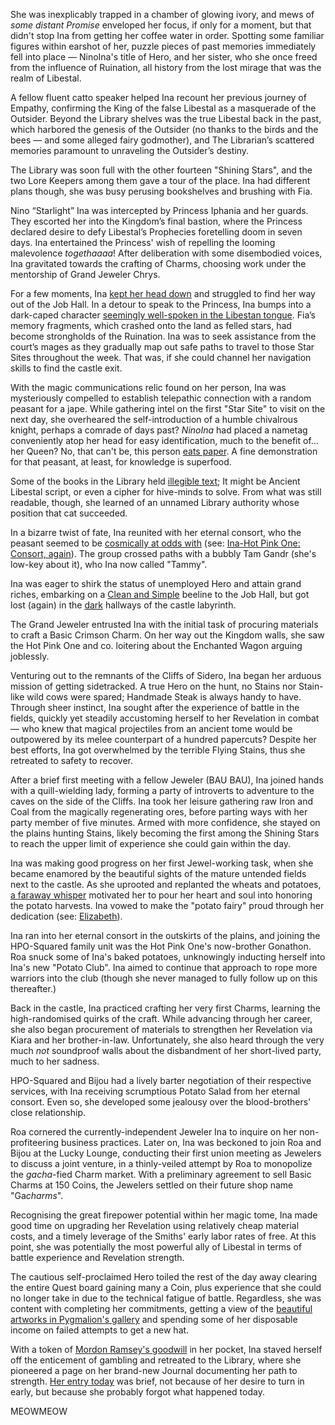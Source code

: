 She was inexplicably trapped in a chamber of glowing ivory, and mews of *some distant Promise* enveloped her focus, if only for a moment, but that didn't stop Ina from getting her coffee water in order. Spotting some familiar figures within earshot of her, puzzle pieces of past memories immediately fell into place — NinoIna's title of Hero, and her sister, who she once freed from the influence of Ruination, all history from the lost mirage that was the realm of Libestal.

A fellow fluent catto speaker helped Ina recount her previous journey of Empathy, confirming the King of the false Libestal as a masquerade of the Outsider. Beyond the Library shelves was the true Libestal back in the past, which harbored the genesis of the Outsider (no thanks to the birds and the bees — and some alleged fairy godmother), and The Librarian’s scattered memories paramount to unraveling the Outsider’s destiny.

The Library was soon full with the other fourteen "Shining Stars", and the two Lore Keepers among them gave a tour of the place. Ina had different plans though, she was busy perusing bookshelves and brushing with Fia.


Nino “Starlight” Ina was intercepted by Princess Iphania and her guards. They escorted her into the Kingdom’s final bastion, where the Princess declared desire to defy Libestal’s Prophecies foretelling doom in seven days. Ina entertained the Princess' wish of repelling the looming malevolence *togethaaaa*! After deliberation with some disembodied voices, Ina gravitated towards the crafting of Charms, choosing work under the mentorship of Grand Jeweler Chrys.

For a few moments, Ina [kept her head down](https://www.youtube.com/watch?v=BkJIFGhpKIY&t=2010s) and struggled to find her way out of the Job Hall. In a detour to speak to the Princess, Ina bumps into a dark-caped character [seemingly well-spoken in the Libestan tongue](https://www.youtube.com/watch?v=BkJIFGhpKIY&t=2080s). Fia’s memory fragments, which crashed onto the land as felled stars, had become strongholds of the Ruination. Ina was to seek assistance from the court’s mages as they gradually map out safe paths to travel to those Star Sites throughout the week. That was, if she could channel her navigation skills to find the castle exit.

With the magic communications relic found on her person, Ina was mysteriously compelled to establish telepathic connection with a random peasant for a jape. While gathering intel on the first "Star Site" to visit on the next day, she overheared the self-introduction of a humble chivalrous knight, perhaps a comrade of days past? *NinoIna* had placed a nametag conveniently atop her head for easy identification, much to the benefit of... her Queen? No, that can't be, this person [eats paper](https://www.youtube.com/watch?v=BkJIFGhpKIY&t=2540s). A fine demonstration for that peasant, at least, for knowledge is superfood.

Some of the books in the Library held [illegible text](https://www.youtube.com/watch?v=BkJIFGhpKIY&t=2848s); It might be Ancient Libestal script, or even a cipher for hive-minds to solve. From what was still readable, though, she learned of an unnamed Library authority whose position that cat succeeded.

In a bizarre twist of fate, Ina reunited with her eternal consort, who the peasant seemed to be [cosmically at odds with](https://www.youtube.com/watch?v=BkJIFGhpKIY&t=3150s) (see: [Ina-Hot Pink One: Consort, again](#edge:nino-ina-the-hot-purple-one-hot-pink-one-right-2-left-2)). The group crossed paths with a bubbly Tam Gandr (she's low-key about it), who Ina now called "Tammy".
    
Ina was eager to shirk the status of unemployed Hero and attain grand riches, embarking on a [Clean and Simple](https://www.youtube.com/watch?v=BkJIFGhpKIY&t=3917s) beeline to the Job Hall, but got lost (again) in the [dark](https://www.youtube.com/watch?v=BkJIFGhpKIY&t=3976s) hallways of the castle labyrinth.
    
The Grand Jeweler entrusted Ina with the initial task of procuring materials to craft a Basic Crimson Charm. On her way out the Kingdom walls, she saw the Hot Pink One and co. loitering about the Enchanted Wagon arguing joblessly.
    
Venturing out to the remnants of the Cliffs of Sidero, Ina began her arduous mission of getting sidetracked. A true Hero on the hunt, no Stains nor Stain-like wild cows were spared; Handmade Steak is always handy to have. Through sheer instinct, Ina sought after the experience of battle in the fields, quickly yet steadily accustoming herself to her Revelation in combat — who knew that magical projectiles from an ancient tome would be outpowered by its melee counterpart of a hundred papercuts? Despite her best efforts, Ina got overwhelmed by the terrible Flying Stains, thus she retreated to safety to recover.
    
After a brief first meeting with a fellow Jeweler (BAU BAU), Ina joined hands with a quill-wielding lady, forming a party of introverts to adventure to the caves on the side of the Cliffs. Ina took her leisure gathering raw Iron and Coal from the magically regenerating ores, before parting ways with her party member of five minutes. Armed with more confidence, she stayed on the plains hunting Stains, likely becoming the first among the Shining Stars to reach the upper limit of experience she could gain within the day.
    
Ina was making good progress on her first Jewel-working task, when she became enamored by the beautiful sights of the mature untended fields next to the castle. As she uprooted and replanted the wheats and potatoes, [a faraway whisper](https://www.youtube.com/watch?v=BkJIFGhpKIY&t=6909s) motivated her to pour her heart and soul into honoring the potato harvests. Ina vowed to make the "potato fairy" proud through her dedication (see: [Elizabeth](#node:elizabeth-rose-bloodflame)).
    
Ina ran into her eternal consort in the outskirts of the plains, and joining the HPO-Squared family unit was the Hot Pink One's now-brother Gonathon. Roa snuck some of Ina's baked potatoes, unknowingly inducting herself into Ina's new "Potato Club". Ina aimed to continue that approach to rope more warriors into the club (though she never managed to fully follow up on this thereafter.)
    
Back in the castle, Ina practiced crafting her very first Charms, learning the high-randomised quirks of the craft. While advancing through her career, she also began procurement of materials to strengthen her Revelation via Kiara and her brother-in-law. Unfortunately, she also heard through the very much *not* soundproof walls about the disbandment of her short-lived party, much to her sadness.

HPO-Squared and Bijou had a lively barter negotiation of their respective services, with Ina receiving scrumptious Potato Salad from her eternal consort. Even so, she developed some jealousy over the blood-brothers' close relationship.
    
Roa cornered the currently-independent Jeweler Ina to inquire on her non-profiteering business practices. Later on, Ina was beckoned to join Roa and Bijou at the Lucky Lounge, conducting their first union meeting as Jewelers to discuss a joint venture, in a thinly-veiled attempt by Roa to monopolize the *gacha*-fied Charm market. With a preliminary agreement to sell Basic Charms at 150 Coins, the Jewelers settled on their future shop name "Ga*charms*".
    
Recognising the great firepower potential within her magic tome, Ina made good time on upgrading her Revelation using relatively cheap material costs, and a timely leverage of the Smiths' early labor rates of free. At this point, she was potentially the most powerful ally of Libestal in terms of battle experience and Revelation strength.
    
The cautious self-proclaimed Hero toiled the rest of the day away clearing the entire Quest board gaining many a Coin, plus experience that she could no longer take in due to the technical fatigue of battle. Regardless, she was content with completing her commitments, getting a view of the [beautiful artworks in Pygmalion's gallery](https://www.youtube.com/watch?v=BkJIFGhpKIY&t=12937s) and spending some of her disposable income on failed attempts to get a new hat.

With a token of [Mordon Ramsey's goodwill](https://www.youtube.com/watch?v=BkJIFGhpKIY&t=13151s) in her pocket, Ina staved herself off the enticement of gambling and retreated to the Library, where she pioneered a page on her brand-new Journal documenting her path to strength. [Her entry today](https://www.youtube.com/watch?v=BkJIFGhpKIY&t=13685s) was brief, not because of her desire to turn in early, but because she probably forgot what happened today.
    
    
MEOWMEOW